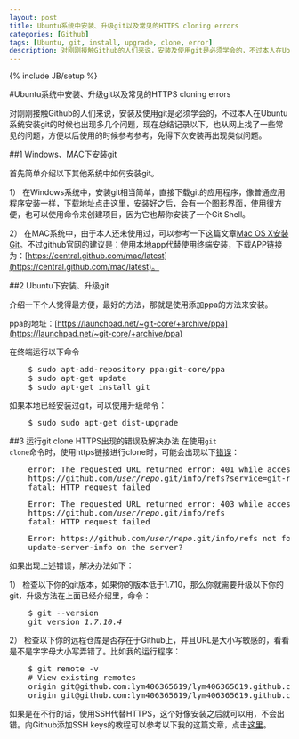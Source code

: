 ```yaml
---
layout: post
title: Ubuntu系统中安装、升级git以及常见的HTTPS cloning errors
categories: [Github]
tags: [Ubuntu, git, install, upgrade, clone, error]
description: 对刚刚接触Github的人们来说，安装及使用git是必须学会的，不过本人在Ubuntu系统安装git的时候也出现多几个问题，现在总结记录以下，也从网上找了一些常见的问题，方便以后使用的时候参考参考，免得下次安装再出现类似问题
---
```

{% include JB/setup %}

#Ubuntu系统中安装、升级git以及常见的HTTPS cloning errors

对刚刚接触Github的人们来说，安装及使用git是必须学会的，不过本人在Ubuntu系统安装git的时候也出现多几个问题，现在总结记录以下，也从网上找了一些常见的问题，方便以后使用的时候参考参考，免得下次安装再出现类似问题。

##1 Windows、MAC下安装git

首先简单介绍以下其他系统中如何安装git。

1） 在Windows系统中，安装git相当简单，直接下载git的应用程序，像普通应用程序安装一样，下载地址点击[这里](http://github-windows.s3.amazonaws.com/GitHubSetup.exe)，安装好之后，会有一个图形界面，使用很方便，也可以使用命令来创建项目，因为它也帮你安装了一个Git Shell。

2） 在MAC系统中，由于本人还未使用过，可以参考一下这篇文章[Mac OS X安装Git](http://blog.csdn.net/yhawaii/article/details/7519440)。不过github官网的建议是：使用本地app代替使用终端安装，下载APP链接为：[https://central.github.com/mac/latest](https://central.github.com/mac/latest)。

##2 Ubuntu下安装、升级git

介绍一下个人觉得最方便，最好的方法，那就是使用添加ppa的方法来安装。

ppa的地址：[https://launchpad.net/~git-core/+archive/ppa](https://launchpad.net/~git-core/+archive/ppa)

在终端运行以下命令

<pre class="command-line">
    <span class="command">$ sudo apt-add-repository ppa:git-core/ppa</span>
    <span class="command">$ sudo apt-get update</span>
    <span class="command">$ sudo apt-get install git</span>
</pre>

如果本地已经安装过git，可以使用升级命令：

<pre class="command-line">
    <span class="command">$ sudo sudo apt-get dist-upgrade</span>
</pre>

##3 运行git clone HTTPS出现的错误及解决办法
在使用<code class="cd">git clone</code>命令时，使用https链接进行clone时，可能会出现以下[错误](https://help.github.com/articles/https-cloning-errors)：

<pre class="command-line">
    <span class="output">error: The requested URL returned error: 401 while accessing</span>
    <span class="output">https://github.com/<em>user</em>/<em>repo</em>.git/info/refs?service=git-receive-pack</span>
    <span class="output">fatal: HTTP request failed</span>
</pre> 

<pre class="command-line">
    <span class="output">Error: The requested URL returned error: 403 while accessing</span>
    <span class="output">https://github.com/<em>user</em>/<em>repo</em>.git/info/refs</span>
    <span class="output">fatal: HTTP request failed</span>
</pre> 

<pre class="command-line">
    <span class="output">Error: https://github.com/<em>user</em>/<em>repo</em>.git/info/refs not found: did you run git</span>
    <span class="output">update-server-info on the server?</span>
</pre> 

如果出现上述错误，解决办法如下：

1） 检查以下你的git版本，如果你的版本低于1.7.10，那么你就需要升级以下你的git，升级方法在上面已经介绍里，命令：

<pre class="command-line">
    <span class="command">$ git --version</span>
    <span class="output">git version <em>1.7.10.4</em></span>
</pre> 


2） 检查以下你的远程仓库是否存在于Github上，并且URL是大小写敏感的，看看是不是字字母大小写弄错了。比如我的运行程序：

<pre class="command-line">
    <span class="command">$ git remote -v</span>
    <span class="comment"># View existing remotes</span>
    <span class="output">origin git@github.com:lym406365619/lym406365619.github.com.git (fetch)</span>
    <span class="output">origin git@github.com:lym406365619/lym406365619.github.com.git (push)</span>
</pre>

如果是在不行的话，使用SSH代替HTTPS，这个好像安装之后就可以用，不会出错。向Github添加SSH keys的教程可以参考以下我的这篇文章，点击[这里](http://lym406365619.github.io/blog/2013/05/16/add-ssh-keys-into-your-github)。

